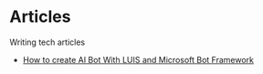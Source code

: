 # Articles
Writing tech articles

* [How to create AI Bot With LUIS and Microsoft Bot Framework](https://github.com/mahedee/Articles/raw/master/how-to-AI-Bot-With-LUIS.md)
